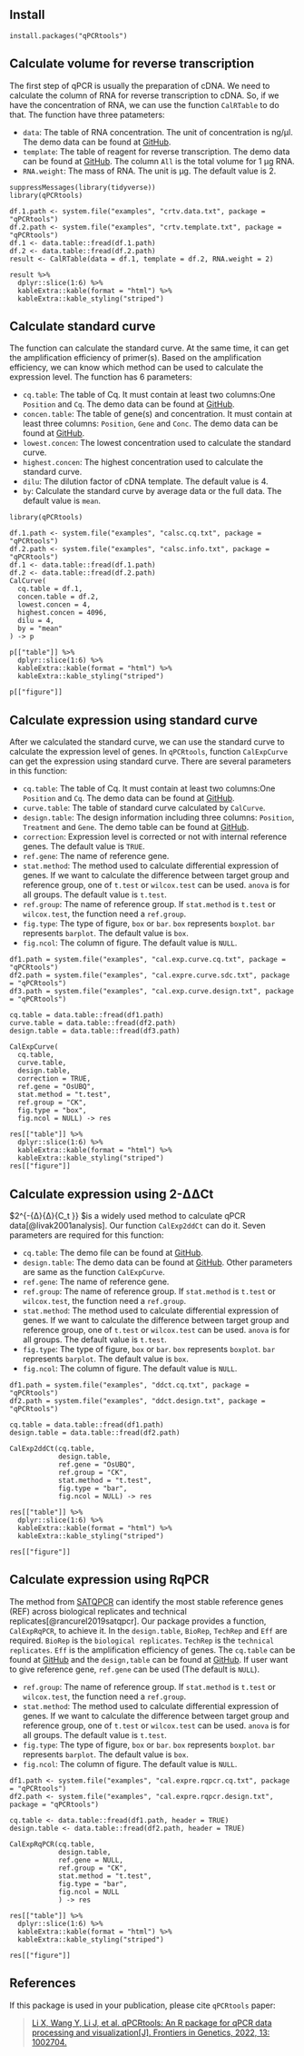 ## Install

```{r
install.packages("qPCRtools")
```

## Calculate volume for reverse transcription

The first step of qPCR is usually the preparation of cDNA. We need to calculate the column of RNA for reverse transcription to cDNA. So, if we have the concentration of RNA, we can use the function `CalRTable` to do that. The function have three patameters:

- `data`: The table of RNA concentration. The unit of concentration is ng/μl. The demo data can be found at [GitHub](https://github.com/lixiang117423/qPCRtools/blob/main/CRAN/qPCRtools/inst/examples/crtv.data.txt).
- `template`: The table of reagent for reverse transcription. The demo data can be found at [GitHub](https://github.com/lixiang117423/qPCRtools/blob/main/CRAN/qPCRtools/inst/examples/crtv.template.txt). The column `All` is the total volume for 1 μg RNA.
- `RNA.weight`: The mass of RNA. The unit is μg. The default value is 2.

```{r
suppressMessages(library(tidyverse))
library(qPCRtools)

df.1.path <- system.file("examples", "crtv.data.txt", package = "qPCRtools")
df.2.path <- system.file("examples", "crtv.template.txt", package = "qPCRtools")
df.1 <- data.table::fread(df.1.path)
df.2 <- data.table::fread(df.2.path)
result <- CalRTable(data = df.1, template = df.2, RNA.weight = 2)

result %>% 
  dplyr::slice(1:6) %>% 
  kableExtra::kable(format = "html") %>% 
  kableExtra::kable_styling("striped")
```

## Calculate standard curve

The function can calculate the standard curve. At the same time, it can get the amplification efficiency of primer(s). Based on the amplification efficiency, we can know which method can be used to calculate the expression level. The function has 6 parameters:

- `cq.table`: The table of Cq. It must contain at least two columns:One `Position` and `Cq`. The demo data can be found at [GitHub](https://github.com/lixiang117423/qPCRtools/blob/main/CRAN/qPCRtools/inst/examples/calsc.cq.txt).
- `concen.table`: The table of gene(s) and concentration. It must contain at least three columns: `Position`, `Gene` and `Conc`. The demo data can be found at [GitHub](https://github.com/lixiang117423/qPCRtools/blob/main/CRAN/qPCRtools/inst/examples/calsc.info.txt).
- `lowest.concen`: The lowest concentration used to calculate the standard curve.
- `highest.concen`: The highest concentration used to calculate the standard curve.
- `dilu`: The dilution factor of cDNA template. The default value is 4.
- `by`: Calculate the standard curve by average data or the full data. The default value is `mean`.

```{r
library(qPCRtools)

df.1.path <- system.file("examples", "calsc.cq.txt", package = "qPCRtools")
df.2.path <- system.file("examples", "calsc.info.txt", package = "qPCRtools")
df.1 <- data.table::fread(df.1.path)
df.2 <- data.table::fread(df.2.path)
CalCurve(
  cq.table = df.1,
  concen.table = df.2,
  lowest.concen = 4,
  highest.concen = 4096,
  dilu = 4,
  by = "mean"
) -> p

p[["table"]] %>% 
  dplyr::slice(1:6) %>% 
  kableExtra::kable(format = "html") %>% 
  kableExtra::kable_styling("striped")

p[["figure"]]

```

## Calculate expression using standard curve

After we calculated the standard curve, we can use the standard curve to calculate the expression level of genes. In `qPCRtools`, function `CalExpCurve` can get the expression using standard curve. There are several parameters in this function:

- `cq.table`: The table of Cq. It must contain at least two columns:One `Position` and `Cq`. The demo data can be found at [GitHub](https://github.com/lixiang117423/qPCRtools/blob/main/CRAN/qPCRtools/inst/examples/cal.exp.curve.cq.csv).
- `curve.table`: The table of standard curve calculated by `CalCurve`.
- `design.table`: The design information including three columns: `Position`,	`Treatment` and	`Gene`. The demo table can be found at [GitHub](https://github.com/lixiang117423/qPCRtools/blob/main/CRAN/qPCRtools/inst/examples/cal.exp.curve.design.txt).
- `correction`: Expression level is corrected or not with internal reference genes. The default value is `TRUE`.
- `ref.gene`: The name of reference gene.
- `stat.method`: The method used to calculate differential expression of genes. If we want to calculate the difference between target group and reference group, one of `t.test` or `wilcox.test` can be used. `anova` is for all groups. The default value is `t.test`.
- `ref.group`: The name of reference group. If `stat.method` is `t.test` or `wilcox.test`, the function need a `ref.group`.
- `fig.type`: The type of figure, `box` or `bar`. `box` represents `boxplot`. `bar` represents `barplot`. The default value is `box`.
- `fig.ncol`: The column of figure. The default value is `NULL`.

```{r}
df1.path = system.file("examples", "cal.exp.curve.cq.txt", package = "qPCRtools")
df2.path = system.file("examples", "cal.expre.curve.sdc.txt", package = "qPCRtools")
df3.path = system.file("examples", "cal.exp.curve.design.txt", package = "qPCRtools")

cq.table = data.table::fread(df1.path)
curve.table = data.table::fread(df2.path)
design.table = data.table::fread(df3.path)

CalExpCurve(
  cq.table,
  curve.table,
  design.table,
  correction = TRUE,
  ref.gene = "OsUBQ",
  stat.method = "t.test",
  ref.group = "CK",
  fig.type = "box",
  fig.ncol = NULL) -> res

res[["table"]] %>% 
  dplyr::slice(1:6) %>% 
  kableExtra::kable(format = "html") %>% 
  kableExtra::kable_styling("striped")
res[["figure"]]
```

## Calculate expression using 2-ΔΔCt

$2^{-{Δ}{Δ}{C_t }} $is a widely used method to calculate qPCR data[@livak2001analysis]. Our function `CalExp2ddCt` can do it. Seven parameters are required for this function:

- `cq.table`: The demo file can be found at [GitHub](https://github.com/lixiang117423/qPCRtools/blob/main/CRAN/qPCRtools/inst/examples/ddct.cq.txt).
- `design.table`: The demo data can be found at [GitHub](https://github.com/lixiang117423/qPCRtools/blob/main/CRAN/qPCRtools/inst/examples/ddct.design.txt).
  Other parameters are same as the function `CalExpCurve`.
- `ref.gene`: The name of reference gene.
- `ref.group`: The name of reference group. If `stat.method` is `t.test` or `wilcox.test`, the function need a `ref.group`.
- `stat.method`: The method used to calculate differential expression of genes. If we want to calculate the difference between target group and reference group, one of `t.test` or `wilcox.test` can be used. `anova` is for all groups. The default value is `t.test`.
- `fig.type`: The type of figure, `box` or `bar`. `box` represents `boxplot`. `bar` represents `barplot`. The default value is `box`.
- `fig.ncol`: The column of figure. The default value is `NULL`.

```{r
df1.path = system.file("examples", "ddct.cq.txt", package = "qPCRtools")
df2.path = system.file("examples", "ddct.design.txt", package = "qPCRtools")

cq.table = data.table::fread(df1.path)
design.table = data.table::fread(df2.path)

CalExp2ddCt(cq.table,
            design.table,
            ref.gene = "OsUBQ",
            ref.group = "CK",
            stat.method = "t.test",
            fig.type = "bar",
            fig.ncol = NULL) -> res

res[["table"]] %>% 
  dplyr::slice(1:6) %>% 
  kableExtra::kable(format = "html") %>% 
  kableExtra::kable_styling("striped")

res[["figure"]]
```

## Calculate expression using RqPCR

The method from [SATQPCR](http://satqpcr.sophia.inra.fr/cgi/home.cgi) can identify the most stable reference genes (REF) across biological replicates and technical replicates[@rancurel2019satqpcr]. Our package provides a function, `CalExpRqPCR`, to achieve it. In the `design.table`, `BioRep`,	`TechRep` and `Eff` are required. `BioRep` is the `biological replicates`. `TechRep` is the `technical replicates`. `Eff` is the amplification efficiency of genes. The `cq.table` can be found at [GitHub](https://github.com/lixiang117423/qPCRtools/blob/main/CRAN/qPCRtools/inst/examples/cal.expre.rqpcr.cq.txt) and the `design,table` can be found at [GitHub](https://github.com/lixiang117423/qPCRtools/blob/main/CRAN/qPCRtools/inst/examples/cal.expre.rqpcr.design.txt). If user want to give reference gene, `ref.gene` can be used (The default is `NULL`).

- `ref.group`: The name of reference group. If `stat.method` is `t.test` or `wilcox.test`, the function need a `ref.group`.
- `stat.method`: The method used to calculate differential expression of genes. If we want to calculate the difference between target group and reference group, one of `t.test` or `wilcox.test` can be used. `anova` is for all groups. The default value is `t.test`.
- `fig.type`: The type of figure, `box` or `bar`. `box` represents `boxplot`. `bar` represents `barplot`. The default value is `box`.
- `fig.ncol`: The column of figure. The default value is `NULL`.

```{r
df1.path <- system.file("examples", "cal.expre.rqpcr.cq.txt", package = "qPCRtools")
df2.path <- system.file("examples", "cal.expre.rqpcr.design.txt", package = "qPCRtools")

cq.table <- data.table::fread(df1.path, header = TRUE)
design.table <- data.table::fread(df2.path, header = TRUE)

CalExpRqPCR(cq.table,
            design.table,
            ref.gene = NULL,
            ref.group = "CK",
            stat.method = "t.test",
            fig.type = "bar",
            fig.ncol = NULL
            ) -> res

res[["table"]] %>% 
  dplyr::slice(1:6) %>% 
  kableExtra::kable(format = "html") %>% 
  kableExtra::kable_styling("striped")

res[["figure"]]
```

## References

If this package is used in your publication, please cite `qPCRtools` paper:

>[Li X, Wang Y, Li J, et al. qPCRtools: An R package for qPCR data processing and visualization[J]. Frontiers in Genetics, 2022, 13: 1002704.](https://www.frontiersin.org/articles/10.3389/fgene.2022.1002704/full)
